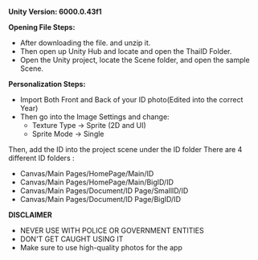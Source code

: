 **Unity Version: 6000.0.43f1**

**Opening File Steps:**
- After downloading the file. and unzip it.
- Then open up Unity Hub and locate and open the ThaiID Folder.
- Open the Unity project, locate the Scene folder, and open the sample Scene.

**Personalization Steps:**
- Import Both Front and Back of your ID photo(Edited into the correct Year)
- Then go into the Image Settings and change:
  - Texture Type -> Sprite (2D and UI)
  - Sprite Mode -> Single


Then, add the ID into the project scene under the ID folder
There are 4 different ID folders :
  - Canvas/Main Pages/HomePage/Main/ID
  - Canvas/Main Pages/HomePage/Main/BigID/ID
  - Canvas/Main Pages/Document/ID Page/SmallID/ID
  - Canvas/Main Pages/Document/ID Page/BigID/ID


**DISCLAIMER**
- NEVER USE WITH POLICE OR GOVERNMENT ENTITIES
- DON'T GET CAUGHT USING IT
- Make sure to use high-quality photos for the app
